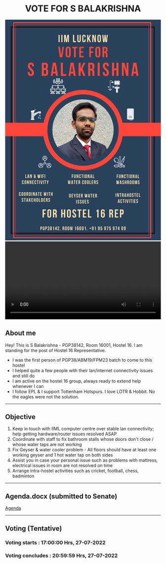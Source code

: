 <h1 style="text-align:center;">VOTE FOR S BALAKRISHNA </h1>

![](./PGP38142_16_Campaign_Poster.png)
<video src="https://user-images.githubusercontent.com/109454786/180874182-01aa8f38-9d3d-4318-9243-dfb32e9f4c7a.mp4" controls="controls" style="width: 100%; height:auto">
</video>

## About me
Hey! This is S Balakrishna - PGP38142, Room 16001, Hostel 16. I am standing for the post of Hostel 16 Representative.
- I was the first person of PGP38/ABM19/FPM23 batch to come to this hostel
- I helped quite a few people with their lan/internet connectivity issues and still do
- I am active on the hostel 16 group, always ready to extend help whenever I can
- I follow EPL & I support Tottenham Hotspurs. I love LOTR & Hobbit. No the eagles were not the solution.

* * *

## Objective
1. Keep in touch with IIML computer centre over stable lan connectivity; help getting hardware/router issues resolved ASAP 
2. Coordinate with staff to fix bathroom stalls whose doors don't close / whose water taps are not working
3. Fix Geyser & water cooler problem - All floors should have at least one working geyser and 1 hot water tap on both sides
4. Assist you in case your personal issue such as problems with mattress, electrical issues in room are not resolved on time
5. Arrange intra-hostel activities such as cricket, football, chess, badminton

* * *

## Agenda.docx (submitted to Senate)

[Agenda](./PGP38142_16.pdf)

---
## Voting (Tentative)

### Voting starts : 17:00:00 Hrs, 27-07-2022
### Voting concludes : 20:59:59 Hrs, 27-07-2022